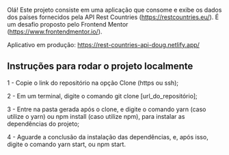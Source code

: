 Olá! Este projeto consiste em uma aplicação que consome e exibe os dados dos países fornecidos pela API Rest Countries (https://restcountries.eu/).
É um desafio proposto pelo Frontend Mentor (https://www.frontendmentor.io/).

Aplicativo em produção: https://rest-countries-api-doug.netlify.app/


## Instruções para rodar o projeto localmente ##

1 - Copie o link do repositório na opção Clone (https ou ssh);

2 - Em um terminal, digite o comando git clone [url_do_repositório];

3 - Entre na pasta gerada após o clone, e digite o comando yarn (caso utilize o yarn) ou npm install (caso utilize npm), para instalar as dependências do projeto;

4 - Aguarde a conclusão da instalação das dependências, e, após isso, digite o comando yarn start, ou npm start.
